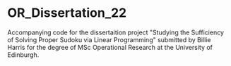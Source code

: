 # OR_Dissertation_22
Accompanying code for the dissertaition project "Studying the Sufficiency of Solving Proper Sudoku via Linear Programming" submitted by Billie Harris for the degree of MSc Operational Research at the University of Edinburgh. 
